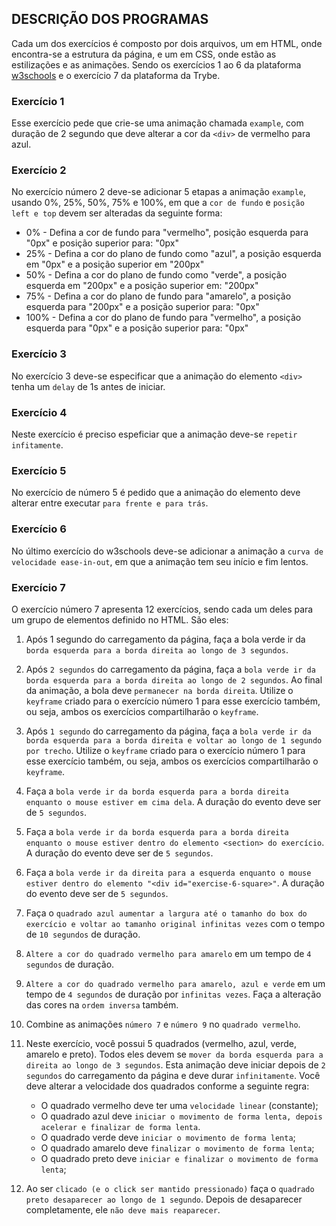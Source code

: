 ## DESCRIÇÃO DOS PROGRAMAS

Cada um dos exercícios é composto por dois arquivos, um em HTML, onde encontra-se a estrutura da página, e um em CSS, onde estão as estilizações e as animações. Sendo os exercícios 1 ao 6 da plataforma [w3schools](https://www.w3schools.com/css/exercise.asp?filename=exercise_css3_animations1) e o exercício 7 da plataforma da Trybe.

### Exercício 1

Esse exercício pede que crie-se uma animação chamada `example`, com duração de 2 segundo que deve alterar a cor da `<div>` de vermelho para azul.

### Exercício 2

No exercício número 2 deve-se adicionar 5 etapas a animação `example`, usando 0%, 25%, 50%, 75% e 100%, em que a `cor de fundo` e `posição left e top` devem ser alteradas da seguinte forma:

- 0% - Defina a cor de fundo para "vermelho", posição esquerda para "0px" e posição superior para: "0px"
- 25% - Defina a cor do plano de fundo como "azul", a posição esquerda em "0px" e a posição superior em "200px"
- 50% - Defina a cor do plano de fundo como "verde", a posição esquerda em "200px" e a posição superior em: "200px"
- 75% - Defina a cor do plano de fundo para "amarelo", a posição esquerda para "200px" e a posição superior para: "0px"
- 100% - Defina a cor do plano de fundo para "vermelho", a posição esquerda para "0px" e a posição superior para: "0px"

### Exercício 3

No exercício 3 deve-se especificar que a animação do elemento `<div>` tenha um `delay` de 1s antes de iniciar.

### Exercício 4

Neste exercício é preciso espeficiar que a animação deve-se `repetir infitamente`.

### Exercício 5

No exercício de número 5 é pedido que a animação do elemento deve alterar entre executar `para frente e para trás`.

### Exercício 6

No último exercício do w3schools deve-se adicionar a animação a `curva de velocidade ease-in-out`, em que a animação tem seu início e fim lentos.

### Exercício 7

O exercício número 7 apresenta 12 exercícios, sendo cada um deles para um grupo de elementos definido no HTML. São eles:

1. Após 1 segundo do carregamento da página, faça a bola verde ir da `borda esquerda para a borda direita ao longo de 3 segundos`.

2. Após `2 segundos` do carregamento da página, faça a `bola verde ir da borda esquerda para a borda direita ao longo de 2 segundos`. Ao final da animação, a bola deve `permanecer na borda direita`. Utilize o `keyframe` criado para o exercício número 1 para esse exercício também, ou seja, ambos os exercícios compartilharão o `keyframe`.

3. Após `1 segundo` do carregamento da página, faça a `bola verde ir da borda esquerda para a borda direita e voltar ao longo de 1 segundo por trecho`. Utilize o `keyframe` criado para o exercício número 1 para esse exercício também, ou seja, ambos os exercícios compartilharão o `keyframe`.

4. Faça a `bola verde ir da borda esquerda para a borda direita enquanto o mouse estiver em cima dela`. A duração do evento deve ser de `5 segundos`.

5. Faça a `bola verde ir da borda esquerda para a borda direita enquanto o mouse estiver dentro do elemento <section> do exercício`. A duração do evento deve ser de `5 segundos`.

6. Faça a `bola verde ir da direita para a esquerda enquanto o mouse estiver dentro do elemento "<div id="exercise-6-square>"`. A duração do evento deve ser de `5 segundos`.

7. Faça o `quadrado azul aumentar a largura até o tamanho do box do exercício e voltar ao tamanho original infinitas vezes` com o tempo de `10 segundos` de duração.

8. `Altere a cor do quadrado vermelho para amarelo` em um tempo de `4 segundos` de duração.

9. `Altere a cor do quadrado vermelho para amarelo, azul e verde` em um tempo de `4 segundos` de duração por `infinitas vezes`. Faça a alteração das cores na `ordem inversa` também.

10. Combine as animações `número 7` e `número 9` no `quadrado vermelho`.

11. Neste exercício, você possui 5 quadrados (vermelho, azul, verde, amarelo e preto). Todos eles devem se `mover da borda esquerda para a direita ao longo de 3 segundos`. Esta animação deve iniciar depois de `2 segundos` do carregamento da página e deve durar `infinitamente`. Você deve alterar a velocidade dos quadrados conforme a seguinte regra:

    - O quadrado vermelho deve ter uma `velocidade linear` (constante);
    - O quadrado azul deve `iniciar o movimento de forma lenta, depois acelerar e finalizar de forma lenta`.
    - O quadrado verde deve `iniciar o movimento de forma lenta`;
    - O quadrado amarelo deve `finalizar o movimento de forma lenta`;
    - O quadrado preto deve `iniciar e finalizar o movimento de forma lenta`;

12. Ao ser `clicado (e o click ser mantido pressionado)` faça o `quadrado preto desaparecer ao longo de 1 segundo`. Depois de desaparecer completamente, ele `não deve mais reaparecer`.
